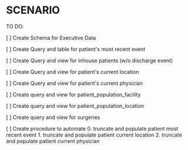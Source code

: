 
# SCENARIO

TO DO:

[ ] Create Schema for Executive Data

[ ] Create Query and table for patient's most recent event

[ ] Create Query and view for inhouse patients (w/o discharge event)

[ ] Create Query and view for patient's current location

[ ] Create Query and view for patient's current physician

[ ] Create query and view for patient_population_facility

[ ] Create query and view for patient_population_location

[ ] Create query and view for surgeries
 
[ ] Create procedure to automate
    0. truncate and populate patient most recent event
    1. truncate and populate patient current location
    2. truncate and populate patient current physician

